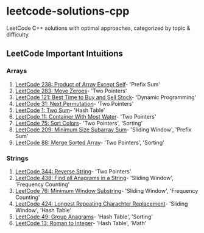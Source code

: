 # leetcode-solutions-cpp
LeetCode C++ solutions with optimal approaches, categorized by topic &amp; difficulty.

## LeetCode Important Intuitions
### Arrays
1. [LeetCode 238: Product of Array Except Self](./arrays/medium/0238_product_except_self_prefix_suffix.cpp)- 'Prefix Sum'
2. [LeetCode 283: Move Zeroes](./arrays/easy/0283_move_zeroes.cpp)- 'Two Pointers'
3. [LeetCode 121: Best Time to Buy and Sell Stock](./arrays/easy/0121_best_time_to_buy_and_sell_stock.cpp)- 'Dynamic Programming'
4. [LeetCode 31: Next Permutation](./arrays/medium/0031_next_permutation.cpp)- 'Two Pointers'
5. [LeetCode 1: Two Sum](./arrays/easy/0001_two_sum.cpp)- 'Hash Table'
6. [LeetCode 11: Container With Most Water](./arrays/medium/0011_container_with_most_water.cpp)- 'Two Pointers'
7. [LeetCode 75: Sort Colors](./arrays/medium/0075_sort_colors.cpp)- 'Two Pointers', 'Sorting'
8. [LeetCode 209: Minimum Size Subarray Sum](./arrays/medium/0209_minimum_size_subarray_sum.cpp)- 'Sliding Window', 'Prefix Sum'
9. [LeetCode 88: Merge Sorted Array](./arrays/easy/0088_merge_sorted_array.cpp)- 'Two Pointers', 'Sorting'

### Strings
1. [LeetCode 344: Reverse String](./strings/easy/0344_reverse_string.cpp)- 'Two Pointers'
2. [LeetCode 438: Find all Anagrams in a String](./strings/medium/0438_find_all_anagrams_in_a_string.cpp)- 'Sliding Window', 'Frequency Counting'
3. [LeetCode 76: Minimum Window Substring](./strings/hard/0076_minimum_window_substring.cpp)- 'Sliding Window', 'Frequency Counting'
4. [LeetCode 424: Longest Repeating Charachter Replacement](./strings/medium/0424_longest_repeating_character_replacement.cpp)- 'Sliding Window', 'Hash Table'
5. [LeetCode 49: Group Anagrams](./strings/medium/0049_group_anagrams.cpp)- 'Hash Table', 'Sorting'
6. [LeetCode 13: Roman to Integer](./strings/easy/0013_roman_to_integer.cpp)- 'Hash Table', 'Math'

